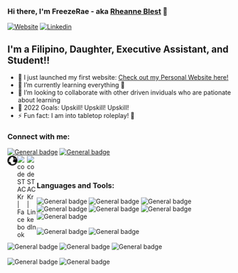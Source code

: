 ### Hi there, I'm FreezeRae - aka [Rheanne Blest](https://rheannerazo.com/) 👋
[![Website](https://img.shields.io/website?label=rheannerazo.com&style=for-the-badge&url=https://rheannerazo.com/)](https://rheannerazo.com/)
[![Linkedin](https://img.shields.io/badge/LinkedIn-0077B5?style=for-the-badge&logo=linkedin&logoColor=white
)](https://www.linkedin.com/in/rheannerazo/)

## I'm a Filipino, Daughter, Executive Assistant, and Student!!

- 🔭 I just launched my first website: [Check out my Personal Website here!](https://rheannerazo.com/)
- 🌱 I’m currently learning everything 🤣
- 👯 I’m looking to collaborate with other driven inviduals who are pationate about learning
- 🥅 2022 Goals: Upskill! Upskill! Upskill!
- ⚡ Fun fact: I am into tabletop roleplay! 🎲

### Connect with me:
[![General badge](https://img.shields.io/badge/Zoom-2D8CFF?style=for-the-badge&logo=zoom&logoColor=white)](https://calendly.com/rheannerazo/meet)
[![General badge](https://img.shields.io/badge/WhatsApp-25D366?style=for-the-badge&logo=whatsapp&logoColor=white)](http://wa.me/639453814699)
<br />
[<img align="left" alt="codeSTACKr.com" width="22px" src="https://raw.githubusercontent.com/iconic/open-iconic/master/svg/globe.svg" />](https://rheannerazo.com/)
[<img align="left" alt="codeSTACKr | Facebook" width="22px" src="https://cdn.jsdelivr.net/npm/simple-icons@v3/icons/facebook.svg" />](https://fb.me/RheanneVA)
[<img align="left" alt="codeSTACKr | LinkedIn" width="22px" src="https://cdn.jsdelivr.net/npm/simple-icons@v3/icons/linkedin.svg" />](https://www.linkedin.com/in/rheanne-blest-razo/)
<br />
<br />

### Languages and Tools:
![General badge](https://img.shields.io/badge/Amazon_AWS-232F3E?style=for-the-badge&logo=amazon-aws&logoColor=white)
![General badge](https://img.shields.io/badge/Google_Cloud-4285F4?style=for-the-badge&logo=google-cloud&logoColor=white)
![General badge](https://img.shields.io/badge/Microsoft-666666?style=for-the-badge&logo=microsoft&logoColor=white)
![General badge](https://img.shields.io/badge/Microsoft_Excel-217346?style=for-the-badge&logo=microsoft-excel&logoColor=white)
![General badge](https://img.shields.io/badge/Microsoft_PowerPoint-B7472A?style=for-the-badge&logo=microsoft-powerpoint&logoColor=white)
![General badge](https://img.shields.io/badge/Microsoft_Office-D83B01?style=for-the-badge&logo=microsoft-office&logoColor=white)
![General badge](https://img.shields.io/badge/Microsoft_Word-2B579A?style=for-the-badge&logo=microsoft-word&logoColor=white)
<br />
<br />
![General badge](https://img.shields.io/badge/HTML-239120?style=for-the-badge&logo=html5&logoColor=white)
![General badge](https://img.shields.io/badge/Markdown-000000?style=for-the-badge&logo=markdown&logoColor=white)
<br />
<br />
![General badge](https://aleen42.github.io/badges/src/photoshop.svg)
![General badge](https://aleen42.github.io/badges/src/illustrator.svg)
![General badge](https://aleen42.github.io/badges/src/dreamweaver.svg)
<br />
<br />
![General badge](https://img.shields.io/badge/Windows-0078D6?style=for-the-badge&logo=windows&logoColor=white)
![General badge](https://img.shields.io/badge/Intel-Core_i5_10th-0071C5?style=for-the-badge&logo=intel&logoColor=white)
<br />
